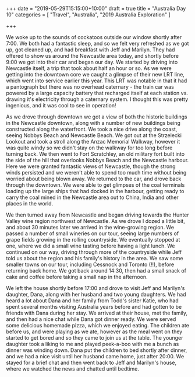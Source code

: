 +++
date = "2019-05-29T15:15:00+10:00"
draft = true
title = "Australia Day 10"
categories = [ "Travel", "Australia", "2019 Australia Exploration" ]

+++

We woke up to the sounds of cockatoos outside our window shortly after 7:00. We both had a fantastic sleep, and so we felt very refreshed as we got up, got cleaned up, and had breakfast with Jeff and Marilyn. They had offered to show us around the Newcastle area today, and shortly before 9:00 we got into their car and began our day. We started by driving into Newcastle itself, a trip that took about half an hour or so. As we were getting into the downtown core we caught a glimpse of their new LRT line, which went into service earlier this year. This LRT was notable in that it had a pantograph but there was no overhead caternary - the train car was powered by a large capacity battery that recharged itself at each station vs. drawing it's electricity through a caternary system. I thought this was pretty ingenious, and it was cool to see in operation!

As we drove through downtown we got a view of both the historic buildings in the Newcastle downtown, along with a number of new buildings being constructed along the waterfront. We took a nice drive along the coast, seeing Nobbys Beach and Newcastle Beach. We got out at the Strzelecki Lookout and took a stroll along the Anzac Memorial Walkway, however it was quite windy so we didn't stay on the walkway for too long before turning back. We then went to Fort Scratchley, an old military fort built into the side of the hill that overlooks Nobbys Beach and the Newcastle harbour. Here we were granted fantastic views of Newcastle, though the strong winds persisted and we weren't able to spend too much time without being worried about being blown away. We returned to the car, and drove back through the downtown. We were able to get glimpses of the coal terminals loading up the large ships that had docked in the harbour, getting ready to carry the coal mined in the Newcastle area out to China, India and other places in the world.

We then turned away from Newcastle and began driving towards the Hunter Valley wine region northwest of Newcastle. As we drove I dozed a little bit, and about 30 minutes later we arrived in the wine-growing region. We passed a number of small wineries on our tour, seeing large numbers of grape fields growing in the rolling countryside. We eventually stopped at one, where we did a small wine tasting before having a light lunch. We continued on our way, driving through more of the countryside while Jeff told us about the region and his family's history in the area. We saw some smaller towns on our tour, including Cessnock and Toronto (!!), before returning back home. We got back around 14:30, then had a small snack of cake and coffee before taking a small nap in the afternoon.

We left the house shortly before 17:00 and drove to visit Jeff and Marilyn's daughter, Dana, along with her husband and two young daughters. We had heard a lot about Dana and her family from Todd's sister Katie, who had spent several months visiting Australia years before and had gotten to be friends with Dana during her stay. We arrived at their house, met the family, and then had a nice chat while Dana got dinner ready. We were served some delicious homemade pizza, which we enjoyed eating. The children ate before us, and were playing as we ate, however as the meal went on they started to get bored and so they came to join us at the table. The younger daughter took a liking to me and played peek-a-boo with me a bunch as dinner was winding down. Dana put the children to bed shortly after dinner, and we had a nice visit until her husband came home, just after 20:00. We stayed for a brief chat and then went back to Jeff and Marilyn's house, where we watched the news and chatted until bedtime.

